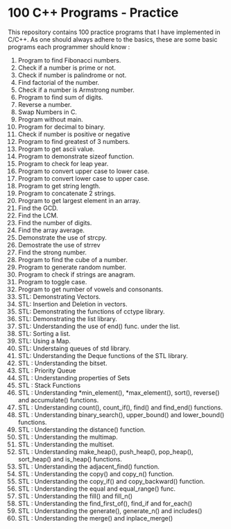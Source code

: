 # **100 C++ Programs - Practice**

This repository contains 100 practice programs that I have implemented in C/C++. As one should always adhere to the basics, these are some basic programs each programmer should know :

1. Program to find Fibonacci numbers.
2. Check if a number is prime or not.
3. Check if number is palindrome or not.
4. Find factorial of the number.
5. Check if a number is Armstrong number.
6. Program to find sum of digits.
7. Reverse a number.
8. Swap Numbers in C.
9. Program without main.
10. Program for decimal to binary.
11. Check if number is positive or negative
12. Program to find greatest of 3 numbers.
13. Program to get ascii value.
14. Program to demonstrate sizeof function.
15. Program to check for leap year.
16. Program to convert upper case to lower case.
17. Program to convert lower case to upper case.
18. Program to get string length.
19. Program to concatenate 2 strings.
20. Program to get largest element in an array.
21. Find the GCD.
22. Find the LCM.
23. Find the number of digits.
24. Find the array average.
25. Demonstrate the use of strcpy.
26. Demostrate the use of strrev
27. Find the strong number.
28. Program to find the cube of a number.
29. Program to generate random number.
30. Program to check if strings are anagram.
31. Program to toggle case.
32. Program to get number of vowels and consonants.
33. STL: Demonstrating Vectors.
34. STL: Insertion and Deletion in vectors.
35. STL: Demonstrating the functions of cctype library.
36. STL: Demonstrating the list library.
37. STL: Understanding the use of end() func. under the list.
38. STL: Sorting a list.
39. STL: Using a Map.
40. STL: Understaing queues of std library.
41. STL: Understanding the Deque functions of the STL library.
42. STL : Understanding the bitset.
43. STL : Priority Queue
44. STL : Understanding properties of Sets
45. STL : Stack Functions
46. STL : Understanding *min_element(), *max_element(), sort(), reverse() and accumulate() functions. 
47. STL : Understanding count(), count_if(), find() and find_end() functions.
48. STL : Understanding binary_search(), upper_bound() and lower_bound() functions.
49. STL : Understanding the distance() function.
50. STL : Understanding the multimap.
51. STL : Understanding the multiset.
52. STL : Understanding make_heap(), push_heap(), pop_heap(), sort_heap() and is_heap() functions. 
53. STL : Understanding the adjacent_find() function.
54. STL : Understanding the copy() and copy_n() function.
55. STL : Understanding the copy_if() and copy_backward() function.
56. STL : Understanding the equal and equal_range() func. 
57. STL : Understanding the fill() and fill_n()
58. STL : Understanding the find_first_of(), find_if and for_each()
59. STL : Understanding the generate(), generate_n() and includes()
60. STL : Understanding the merge() and inplace_merge()

